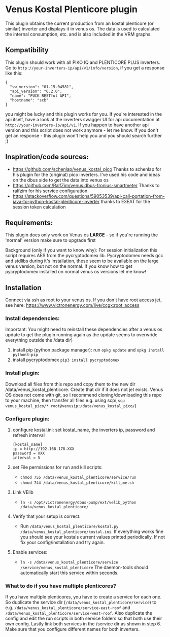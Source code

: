 # Venus Kostal Plenticore plugin

This plugin obtains the current production from an kostal plenticore (or similar) inverter and displays it in venus os.
The data is used to calculated the internal consumption, etc. and is also included in the VRM graphs.

## Kompatibility

This plugin should work with all PIKO IQ and PLENTICORE PLUS inverters. Go to `http://your-inverters-ip/api/v1/info/version`, if you get a response like this:   
```
{
  "sw_version": "01.15.04581",
  "api_version": "0.2.0",
  "name": "PUCK RESTful API",
  "hostname": "scb"
}
```
you might be lucky and this plugin works for you. If you're interested in the api itself, have a look at the inverters swagger UI for api documentation at `http://your-inverters-ip/api/v1`. 
If you happen to have another api version and this script does not work anymore - let me know.
If you don't get an response - this plugin won't help you and you should search further ;) 

## Inspiration/code sources:
- https://github.com/schenlap/venus_kostal_pico Thanks to schenlap for his plugin for the (original) pico inverters. I've used his code and ideas on the dbus side to get the data into venus os
- https://github.com/RalfZim/venus.dbus-fronius-smartmeter Thanks to ralfzim for his service configuration 
- https://stackoverflow.com/questions/59053539/api-call-portation-from-java-to-python-kostal-plenticore-inverter thanks to E3EAT for the session token calculation 

## Requirements: 
This plugin does only work on Venus os **LARGE** - so if you're running the 'normal' version make sure to upgrade first

Background (only if you want to know why): For session initialization this script requires AES from the pycryptodomex lib. Pycryptodomex needs gcc and stdlibs during it's installation, these seem to be available on the large venus version, but not on the normal. If you know how to get pycryptodomex installed on normal venus os versions let me know!

## Installation

Connect via ssh as root to your venus os. If you don't have root access jet, see here: https://www.victronenergy.com/live/ccgx:root_access

### Install dependencies:
Important: You might need to reinstall these dependencies after a venus os update to get the plugin running again as the update seems to overwride everything outside the /data dir)

1. install pip (python package manager): run `opkg update` and `opkg install python3-pip`
2. install pycryptodomex `pip3 install pycryptodomex`

### Install plugin:

Download all files from this repo and copy them to the new dir /data/venus_kostal_plenticore.
Create that dir if it does not jet exists. 
Venus OS does not come with git, so I recommend cloning/downloading this repo to your machine, then transfer all files e.g. using scp( `scp venus_kostal_pico/* root@venusip:/data/venus_kostal_pico/`)


### Configure plugin:

1. configure kostal.ini: set kostal_name, the inverters ip, password and refresh interval

    ```
    [kostal_name]
    ip = http://192.168.178.XXX
    password = XXX
    interval = 5
    ``` 

2. set File permissions for run and kill scripts:
   - `chmod 755 /data/venus_kostal_plenticore/service/run`
   - `chmod 744 /data/venus_kostal_plenticore/kill_me.sh`


3. Link VElib 
   - `ln -s /opt/victronenergy/dbus-pump/ext/velib_python /data/venus_kostal_plenticore/`

4. Verify that your setup is correct:

   - Run `/data/venus_kostal_plenticore/kostal.py /data/venus_kostal_plenticore/kostal.ini`. If everything works fine you should see your kostals current values printed periodically. If not fix your config/installation and try again.

5. Enable services:
   - `ln -s /data/venus_kostal_plenticore/service /service/venus_kostal_plenticore` The daemon-tools should automatically start this service within seconds.


### What to do if you have multiple plenticores? 

If you have multiple plenticores, you have to create a service for each one. So duplicate the service dir (`/data/venus_kostal_plenticore/service`) to e.g. `/data/venus_kostal_plenticore/service-east-roof` and `/data/venus_kostal_plenticore/service-west-roof`.
Also duplicate the config and edit the run scripts in both service folders so that both use their own config.
Lastly link both services in the /service dir as shown in step 6.
Make sure that you configure different names for both inverters.







